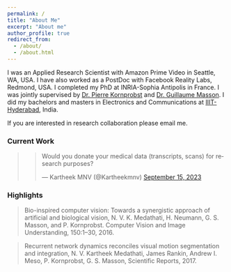 ```yaml
---
permalink: /
title: "About Me"
excerpt: "About me"
author_profile: true
redirect_from: 
  - /about/
  - /about.html
---
```


I was an Applied Research Scientist with Amazon Prime Video in Seattle, WA, USA. I have also worked as a PostDoc with Facebook Reality Labs, Redmond, USA. I completed my PhD at INRIA-Sophia Antipolis in France. I was jointly supervised by [Dr. Pierre Kornprobst](https://team.inria.fr/biovision/pierre-kornprobst/) and [Dr. Guillaume Masson](http://www.int.univ-amu.fr/MASSON-Guillaume). I did my bachelors and masters in Electronics and Communications at [IIIT-Hyderabad](https://www.iiit.ac.in/), India.

If you are interested in research collaboration please email me.

### Current Work 

> <blockquote class="twitter-tweet"><p lang="en" dir="ltr">Would you donate your medical data (transcripts, scans) for research purposes?</p>&mdash; Kartheek MNV (@Kartheekmnv) <a href="https://twitter.com/Kartheekmnv/status/1702716390342619468?ref_src=twsrc%5Etfw">September 15, 2023</a></blockquote> <script async src="https://platform.twitter.com/widgets.js" charset="utf-8"></script> 


### Highlights

> Bio-inspired computer vision: Towards a synergistic approach of artificial and biological vision, N. V. K. Medathati, H. Neumann, G. S. Masson, and P. Kornprobst. Computer Vision and Image Understanding, 150:1–30, 2016. 

> Recurrent network dynamics reconciles visual motion segmentation and integration, N. V. Kartheek Medathati, James Rankin, Andrew I. Meso, P. Kornprobst, G. S. Masson, Scientific Reports, 2017.






